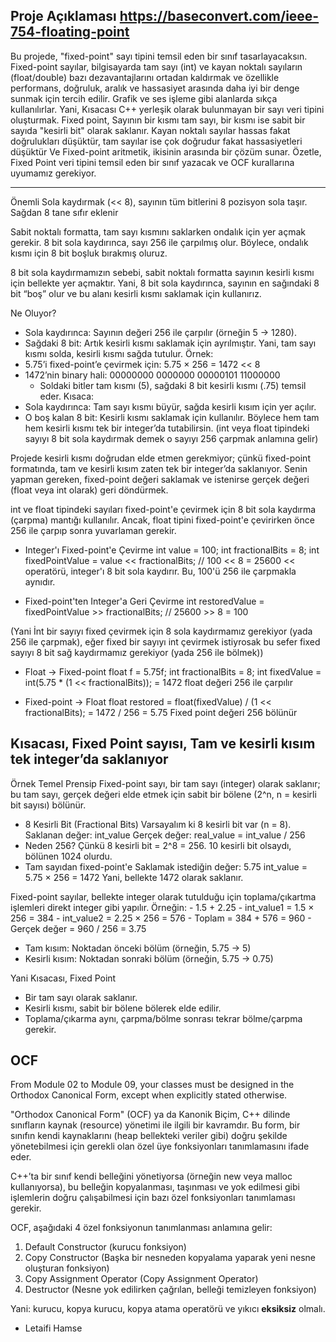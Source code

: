 
Proje Açıklaması
https://baseconvert.com/ieee-754-floating-point
---
Bu projede, "fixed-point" sayı tipini temsil eden bir sınıf tasarlayacaksın. Fixed-point sayılar, bilgisayarda tam sayı (int) ve kayan noktalı sayıların (float/double) bazı dezavantajlarını ortadan kaldırmak ve özellikle performans, doğruluk, aralık ve hassasiyet arasında daha iyi bir denge sunmak için tercih edilir. Grafik ve ses işleme gibi alanlarda sıkça kullanılırlar.
Yani, Kısacası C++ yerleşik olarak bulunmayan bir sayı veri tipini oluşturmak.
Fixed point, Sayının bir kısmı tam sayı, bir kısmı ise sabit bir sayıda "kesirli bit" olarak saklanır.
Kayan noktalı sayılar hassas fakat doğrulukları düşüktür, tam sayılar ise çok doğrudur fakat hassasiyetleri düşüktür Ve Fixed-point aritmetik, ikisinin arasında bir çözüm sunar.
Özetle, Fixed Point veri tipini temsil eden bir sınıf yazacak ve OCF kurallarına uyumamız gerekiyor.

---
Önemli
Sola kaydırmak (<< 8), sayının tüm bitlerini 8 pozisyon sola taşır.
Sağdan 8 tane sıfır eklenir

Sabit noktalı formatta, tam sayı kısmını saklarken ondalık için yer açmak gerekir.
8 bit sola kaydırınca, sayı 256 ile çarpılmış olur.
Böylece, ondalık kısmı için 8 bit boşluk bırakmış oluruz.

8 bit sola kaydırmamızın sebebi, sabit noktalı formatta sayının kesirli kısmı için bellekte yer açmaktır.
Yani, 8 bit sola kaydırınca, sayının en sağındaki 8 bit “boş” olur ve bu alanı kesirli kısmı saklamak için kullanırız.

Ne Oluyor?
- Sola kaydırınca: Sayının değeri 256 ile çarpılır (örneğin 5 → 1280).
- Sağdaki 8 bit: Artık kesirli kısmı saklamak için ayrılmıştır.
Yani, tam sayı kısmı solda, kesirli kısmı sağda tutulur.
Örnek:
- 5.75’i fixed-point’e çevirmek için:
5.75 × 256 = 1472       << 8
- 1472’nin binary hali: 00000000 0000000 00000101 11000000
    - Soldaki bitler tam kısmı (5), sağdaki 8 bit kesirli kısmı (.75) temsil eder.
Kısaca:
- Sola kaydırınca: Tam sayı kısmı büyür, sağda kesirli kısım için yer açılır.
- O boş kalan 8 bit: Kesirli kısmı saklamak için kullanılır.
Böylece hem tam hem kesirli kısmı tek bir integer’da tutabilirsin.
(int veya float tipindeki sayıyı 8 bit sola kaydırmak demek o sayıyı 256 çarpmak anlamına gelir)

Projede kesirli kısmı doğrudan elde etmen gerekmiyor; çünkü fixed-point formatında, tam ve kesirli kısım zaten tek bir integer’da saklanıyor.
Senin yapman gereken, fixed-point değeri saklamak ve istenirse gerçek değeri (float veya int olarak) geri döndürmek.

int ve float tipindeki sayıları fixed-point'e çevirmek için 8 bit sola kaydırma (çarpma) mantığı kullanılır.
Ancak, float tipini fixed-point'e çevirirken önce 256 ile çarpıp sonra yuvarlaman gerekir.

- Integer'ı Fixed-point'e Çevirme
int value = 100;
int fractionalBits = 8;
int fixedPointValue = value << fractionalBits; // 100 << 8 = 25600
<< operatörü, integer'ı 8 bit sola kaydırır. Bu, 100'ü 256 ile çarpmakla aynıdır.

- Fixed-point'ten Integer'a Geri Çevirme
int restoredValue = fixedPointValue >> fractionalBits; // 25600 >> 8 = 100

(Yani İnt bir sayıyı fixed çevirmek için 8 sola kaydırmamız gerekiyor (yada 256 ile çarpmak), 
eğer fixed bir sayıyı int çevirmek istiyrosak bu sefer fixed sayıyı 8 bit sağ kaydırmamız gerekiyor (yada 256 ile bölmek))



- Float → Fixed-point
float f = 5.75f;
int fractionalBits = 8;
int fixedValue =  int(5.75 * (1 << fractionalBits)); = 1472
float değeri 256 ile çarpılır

- Fixed-point → Float
float restored = float(fixedValue) / (1 << fractionalBits); = 1472 / 256 = 5.75
Fixed point değeri 256 bölünür


Kısacası, Fixed Point sayısı, Tam ve kesirli kısım tek integer’da saklanıyor
---


Örnek
Temel Prensip
Fixed-point sayı, bir tam sayı (integer) olarak saklanır; bu tam sayı, gerçek değeri elde etmek için sabit bir bölene (2^n, n = kesirli bit sayısı) bölünür.
- 8 Kesirli Bit (Fractional Bits)
Varsayalım ki 8 kesirli bit var (n = 8).
Saklanan değer: int_value
Gerçek değer: real_value = int_value / 256
- Neden 256?
Çünkü 8 kesirli bit = 2^8 = 256.
10 kesirli bit olsaydı, bölünen 1024 olurdu.
- Tam sayıdan fixed-point'e
Saklamak istediğin değer: 5.75
int_value = 5.75 × 256 = 1472
Yani, bellekte 1472 olarak saklanır.

Fixed-point sayılar, bellekte integer olarak tutulduğu için toplama/çıkartma işlemleri direkt integer gibi yapılır.
Örneğin:
    - 1.5 + 2.25
    - int_value1 = 1.5 × 256 = 384
    - int_value2 = 2.25 × 256 = 576
    - Toplam = 384 + 576 = 960
    - Gerçek değer = 960 / 256 = 3.75

- Tam kısım: Noktadan önceki bölüm (örneğin, 5.75 → 5)
- Kesirli kısım: Noktadan sonraki bölüm (örneğin, 5.75 → 0.75)

Yani Kısacası, Fixed Point
- Bir tam sayı olarak saklanır.
- Kesirli kısmı, sabit bir bölene bölerek elde edilir.
- Toplama/çıkarma aynı, çarpma/bölme sonrası tekrar bölme/çarpma gerekir.


OCF
---
From Module 02 to Module 09, your classes must be designed in the Orthodox
Canonical Form, except when explicitly stated otherwise.

"Orthodox Canonical Form" (OCF) ya da Kanonik Biçim, C++ dilinde sınıfların kaynak (resource) yönetimi ile ilgili bir kavramdır. 
Bu form, bir sınıfın kendi kaynaklarını (heap bellekteki veriler gibi) doğru şekilde yönetebilmesi 
için gerekli olan özel üye fonksiyonları tanımlamasını ifade eder.

C++’ta bir sınıf kendi belleğini yönetiyorsa (örneğin new veya malloc kullanıyorsa), 
bu belleğin kopyalanması, taşınması ve yok edilmesi gibi işlemlerin doğru çalışabilmesi 
için bazı özel fonksiyonları tanımlaması gerekir.

OCF, aşağıdaki 4 özel fonksiyonun tanımlanması anlamına gelir:
1. Default Constructor (kurucu fonksiyon)
2. Copy Constructor (Başka bir nesneden kopyalama yaparak yeni nesne oluşturan fonksiyon)
3. Copy Assignment Operator (Copy Assignment Operator)
4. Destructor (Nesne yok edilirken çağrılan, belleği temizleyen fonksiyon)

Yani: kurucu, kopya kurucu, kopya atama operatörü ve yıkıcı **eksiksiz** olmalı.




- Letaifi Hamse
